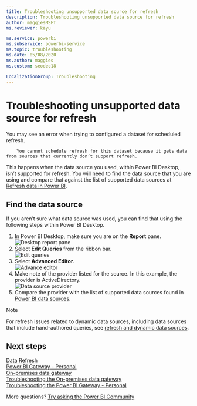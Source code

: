 ```yaml
---
title: Troubleshooting unsupported data source for refresh
description: Troubleshooting unsupported data source for refresh
author: maggiesMSFT
ms.reviewer: kayu

ms.service: powerbi
ms.subservice: powerbi-service
ms.topic: troubleshooting
ms.date: 05/08/2020
ms.author: maggies
ms.custom: seodec18

LocalizationGroup: Troubleshooting
---
```

# Troubleshooting unsupported data source for refresh
You may see an error when trying to configured a dataset for scheduled refresh.

        You cannot schedule refresh for this dataset because it gets data from sources that currently don’t support refresh.

This happens when the data source you used, within Power BI Desktop, isn’t supported for refresh. You will need to find the data source that you are using and compare that against the list of supported data sources at [Refresh data in Power BI](refresh-data.md). 

## Find the data source
If you aren’t sure what data source was used, you can find that using the following steps within Power BI Desktop.  

1. In Power BI Desktop, make sure you are on the **Report** pane.  
   ![Desktop report pane](media/service-admin-troubleshoot-unsupported-data-source-for-refresh/tshoot-report-pane.png)
2. Select **Edit Queries** from the ribbon bar.  
   ![Edit queries](media/service-admin-troubleshoot-unsupported-data-source-for-refresh/tshoot-edit-queries.png)
3. Select **Advanced Editor**.  
   ![Advance editor](media/service-admin-troubleshoot-unsupported-data-source-for-refresh/tshoot-advanced-editor.png)
4. Make note of the provider listed for the source.  In this example, the provider is ActiveDirectory.  
   ![Data source provider](media/service-admin-troubleshoot-unsupported-data-source-for-refresh/tshoot-provider.png)
5. Compare the provider with the list of supported data sources found in [Power BI data sources](power-bi-data-sources.md).

> [!NOTE]
> For refresh issues related to dynamic data sources, including data sources that include hand-authored queries, see [refresh and dynamic data sources](refresh-data.md#refresh-and-dynamic-data-sources).


## Next steps
[Data Refresh](refresh-data.md)  
[Power BI Gateway - Personal](service-gateway-personal-mode.md)  
[On-premises data gateway](service-gateway-onprem.md)  
[Troubleshooting the On-premises data gateway](service-gateway-onprem-tshoot.md)  
[Troubleshooting the Power BI Gateway - Personal](service-admin-troubleshooting-power-bi-personal-gateway.md)  

More questions? [Try asking the Power BI Community](https://community.powerbi.com/)
